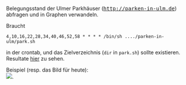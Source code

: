 Belegungsstand der Ulmer Parkhäuser
(<a href="http://parken-in-ulm.de"><tt>http://parken-in-ulm.de</tt></a>)
abfragen und in Graphen verwandeln.

Braucht

    4,10,16,22,28,34,40,46,52,58 * * * * /bin/sh ..../parken-in-ulm/park.sh

in der crontab, und das Zielverzeichnis (`dir` in `park.sh`)
sollte existieren. Resultate <a href="http://parken.apk.li/">hier</a>
zu sehen.

Beispiel (resp. das Bild für heute):<br><img src="http://parken.apk.li/day-0.png">.
